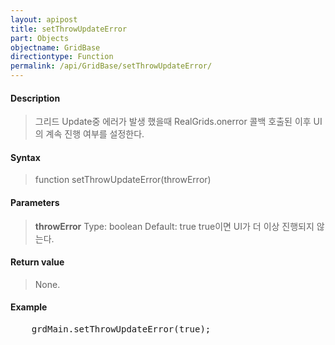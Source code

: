 ```yaml
---
layout: apipost
title: setThrowUpdateError
part: Objects
objectname: GridBase
directiontype: Function
permalink: /api/GridBase/setThrowUpdateError/
---
```



#### Description

> 그리드 Update중 에러가 발생 했을때 RealGrids.onerror 콜백 호출된 이후 UI의 계속 진행 여부를 설정한다.

#### Syntax

> function setThrowUpdateError(throwError)

#### Parameters

> **throwError**
> Type: boolean
> Default: true
> true이면 UI가 더 이상 진행되지 않는다.

#### Return value

> None.

#### Example

<pre class="prettyprint">
    grdMain.setThrowUpdateError(true);
</pre>





